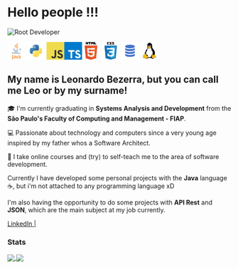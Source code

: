 # Hello people !!!

![Root Developer](https://media.giphy.com/media/l3q2KRkOVYvi8WfU4/giphy.gif)<!--(https://media.giphy.com/media/13HgwGsXF0aiGY/giphy.gif)-->

<code><img height="40" src="https://raw.githubusercontent.com/github/explore/80688e429a7d4ef2fca1e82350fe8e3517d3494d/topics/java/java.png"></code>
<code><img height="40" src="https://raw.githubusercontent.com/github/explore/5c058a388828bb5fde0bcafd4bc867b5bb3f26f3/topics/python/python.png"></code>
<code><img height="40" src="https://raw.githubusercontent.com/github/explore/80688e429a7d4ef2fca1e82350fe8e3517d3494d/topics/javascript/javascript.png"></code><code><img height="40" src="https://raw.githubusercontent.com/github/explore/80688e429a7d4ef2fca1e82350fe8e3517d3494d/topics/typescript/typescript.png"></code><code><img height="40" src="https://raw.githubusercontent.com/github/explore/80688e429a7d4ef2fca1e82350fe8e3517d3494d/topics/html/html.png"></code>
<code><img height="40" src="https://raw.githubusercontent.com/github/explore/80688e429a7d4ef2fca1e82350fe8e3517d3494d/topics/css/css.png"></code>
<code><img height="40" src="https://raw.githubusercontent.com/github/explore/80688e429a7d4ef2fca1e82350fe8e3517d3494d/topics/sql/sql.png"></code>
<code><img height="40" src="https://raw.githubusercontent.com/github/explore/80688e429a7d4ef2fca1e82350fe8e3517d3494d/topics/linux/linux.png"></code>

## My name is Leonardo Bezerra, but you can call me Leo or by my surname!

🎓 I'm currently graduating in **Systems Analysis and Development** from the **São Paulo's Faculty of Computing and Management - FIAP**.

💻 Passionate about technology and computers since a very young age inspired by my father whos a Software Architect.

📓 I take online courses and (try) to self-teach me to the area of software development.

Currently I have developed some personal projects with the **Java** language ☕, but i'm not attached to any programming language xD

I'm also having the opportunity to do some projects with **API Rest** and **JSON**, which are the main subject at my job currently.

<a href="https://www.linkedin.com/in/leonardo-bezerra-bispo/"> 
  LinkedIn |
</a>

### Stats
<a href="https://github.com/LeonardoBezerraBispo/github-readme-stats">
  <img align="center" 
       src="https://github-readme-stats.vercel.app/api?username=LeonardoBezerraBispo&show_icons=true&theme=merko&bg_color=000000&include_all_commits=false"/>
</a>
<a href="https://github.com/LeonardoBezerraBispo/github-readme-stats">
  <img align="center" 
       src="https://github-readme-stats.vercel.app/api/top-langs/?username=LeonardoBezerraBispo&layout=compact&theme=merko&bg_color=000000&hide=C%23"/>
</a>
